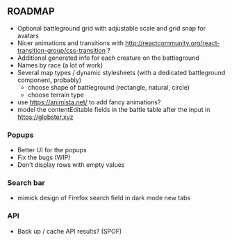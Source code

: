 ## ROADMAP

- Optional battleground grid with adjustable scale and grid snap for avatars
- Nicer animations and transitions with http://reactcommunity.org/react-transition-group/css-transition ?
- Additional generated info for each creature on the battleground
- Names by race (a lot of work)
- Several map types / dynamic stylesheets (with a dedicated battleground component, probably)
    - choose shape of battleground (rectangle, natural, circle)
    - choose terrain type
- use https://animista.net/ to add fancy animations?
- model the contentEditable fields in the battle table after the input in https://globster.xyz

### Popups

- Better UI for the popups
- Fix the bugs (WIP)
- Don't display rows with empty values

### Search bar

- mimick design of Firefox search field in dark mode new tabs

### API

- Back up / cache API results? (SPOF)
